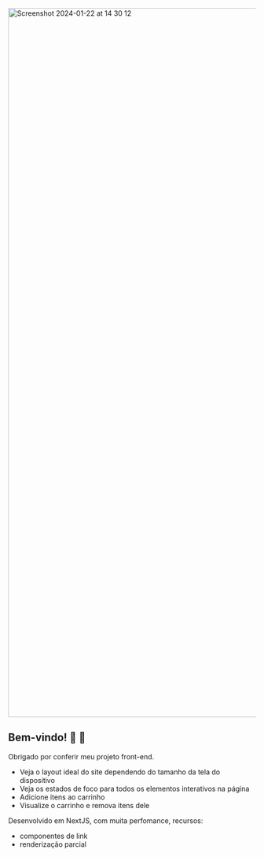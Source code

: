 
<img width="1440" alt="Screenshot 2024-01-22 at 14 30 12" src="https://github.com/jooaogbriel/sneakers-ecommerce/assets/99376449/0f4f1970-fa49-4d8c-937c-55f57aecc4f3">

## Bem-vindo! 👋 🧡

Obrigado por conferir meu projeto front-end.

- Veja o layout ideal do site dependendo do tamanho da tela do dispositivo
- Veja os estados de foco para todos os elementos interativos na página
- Adicione itens ao carrinho
- Visualize o carrinho e remova itens dele

Desenvolvido em NextJS, com muita perfomance, recursos:
- componentes de link
- renderização parcial

